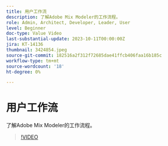 ```yaml
---
title: 用户工作流
description: 了解Adobe Mix Modeler的工作流程。
role: Admin, Architect, Developer, Leader, User
level: Beginner
doc-type: Value Video
last-substantial-update: 2023-10-11T00:00:00Z
jira: KT-14136
thumbnail: 3424854.jpeg
source-git-commit: 182516a2f312f72685dae41ffcb406faa16b185c
workflow-type: tm+mt
source-wordcount: '18'
ht-degree: 0%

---
```



# 用户工作流

了解Adobe Mix Modeler的工作流程。

>[!VIDEO](https://video.tv.adobe.com/v/3424854?learn=on)